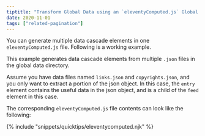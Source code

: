 ```yaml
---
tiptitle: "Transform Global Data using an `eleventyComputed.js` Global Data File"
date: 2020-11-01
tags: ["related-pagination"]
---
```


You can generate multiple data cascade elements in one `eleventyComputed.js` file. Following is a working example.

This example generates data cascade elements from multiple `.json` files in the global data directory.

Assume you have data files named `links.json` and `copyrights.json`, and you only want to extract a portion of the json object. In this case, the `entry` element contains the useful data in the json object, and is a child of the `feed` element in this case.

The corresponding `eleventyComputed.js` file contents can look like the following:

{% include "snippets/quicktips/eleventycomputed.njk" %}